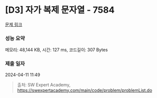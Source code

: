 # [D3] 자가 복제 문자열 - 7584 

[문제 링크](https://swexpertacademy.com/main/code/problem/problemDetail.do?contestProbId=AWpMsQfaCPMDFAQi) 

### 성능 요약

메모리: 48,144 KB, 시간: 127 ms, 코드길이: 307 Bytes

### 제출 일자

2024-04-11 11:49



> 출처: SW Expert Academy, https://swexpertacademy.com/main/code/problem/problemList.do